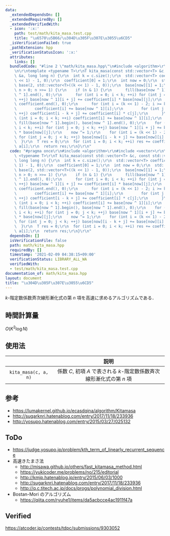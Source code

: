 ```yaml
---
data:
  _extendedDependsOn: []
  _extendedRequiredBy: []
  _extendedVerifiedWith:
  - icon: ':x:'
    path: test/math/kita_masa.test.cpp
    title: "\u6570\u5B66/\u304D\u305F\u307E\u3055\u6CD5"
  _isVerificationFailed: true
  _pathExtension: hpp
  _verificationStatusIcon: ':x:'
  attributes:
    links: []
  bundledCode: "#line 2 \"math/kita_masa.hpp\"\n#include <algorithm>\r\n#include <vector>\r\
    \n\r\ntemplate <typename T>\r\nT kita_masa(const std::vector<T> &c, const std::vector<T>\
    \ &a, long long n) {\r\n  int k = c.size();\r\n  std::vector<T> coefficient((k\
    \ << 1) - 1, 0);\r\n  coefficient[0] = 1;\r\n  int now = 0;\r\n  std::vector<std::vector<T>>\
    \ base(2, std::vector<T>((k << 1) - 1, 0));\r\n  base[now][1] = 1;\r\n  for (;\
    \ n > 0; n >>= 1) {\r\n    if (n & 1) {\r\n      fill(base[now ^ 1].begin(), base[now\
    \ ^ 1].end(), 0);\r\n      for (int i = 0; i < k; ++i) for (int j = 0; j < k;\
    \ ++j) base[now ^ 1][i + j] += coefficient[i] * base[now][j];\r\n      fill(coefficient.begin(),\
    \ coefficient.end(), 0);\r\n      for (int i = (k << 1) - 2; i >= k; --i) {\r\n\
    \        coefficient[i] += base[now ^ 1][i];\r\n        for (int j = 0; j < k;\
    \ ++j) coefficient[i - k + j] += coefficient[i] * c[j];\r\n      }\r\n      for\
    \ (int i = 0; i < k; ++i) coefficient[i] += base[now ^ 1][i];\r\n    }\r\n   \
    \ fill(base[now ^ 1].begin(), base[now ^ 1].end(), 0);\r\n    for (int i = 0;\
    \ i < k; ++i) for (int j = 0; j < k; ++j) base[now ^ 1][i + j] += base[now][i]\
    \ * base[now][j];\r\n    now ^= 1;\r\n    for (int i = (k << 1) - 2; i >= k; --i)\
    \ for (int j = 0; j < k; ++j) base[now][i - k + j] += base[now][i] * c[j];\r\n\
    \  }\r\n  T res = 0;\r\n  for (int i = 0; i < k; ++i) res += coefficient[i] *\
    \ a[i];\r\n  return res;\r\n}\r\n"
  code: "#pragma once\r\n#include <algorithm>\r\n#include <vector>\r\n\r\ntemplate\
    \ <typename T>\r\nT kita_masa(const std::vector<T> &c, const std::vector<T> &a,\
    \ long long n) {\r\n  int k = c.size();\r\n  std::vector<T> coefficient((k <<\
    \ 1) - 1, 0);\r\n  coefficient[0] = 1;\r\n  int now = 0;\r\n  std::vector<std::vector<T>>\
    \ base(2, std::vector<T>((k << 1) - 1, 0));\r\n  base[now][1] = 1;\r\n  for (;\
    \ n > 0; n >>= 1) {\r\n    if (n & 1) {\r\n      fill(base[now ^ 1].begin(), base[now\
    \ ^ 1].end(), 0);\r\n      for (int i = 0; i < k; ++i) for (int j = 0; j < k;\
    \ ++j) base[now ^ 1][i + j] += coefficient[i] * base[now][j];\r\n      fill(coefficient.begin(),\
    \ coefficient.end(), 0);\r\n      for (int i = (k << 1) - 2; i >= k; --i) {\r\n\
    \        coefficient[i] += base[now ^ 1][i];\r\n        for (int j = 0; j < k;\
    \ ++j) coefficient[i - k + j] += coefficient[i] * c[j];\r\n      }\r\n      for\
    \ (int i = 0; i < k; ++i) coefficient[i] += base[now ^ 1][i];\r\n    }\r\n   \
    \ fill(base[now ^ 1].begin(), base[now ^ 1].end(), 0);\r\n    for (int i = 0;\
    \ i < k; ++i) for (int j = 0; j < k; ++j) base[now ^ 1][i + j] += base[now][i]\
    \ * base[now][j];\r\n    now ^= 1;\r\n    for (int i = (k << 1) - 2; i >= k; --i)\
    \ for (int j = 0; j < k; ++j) base[now][i - k + j] += base[now][i] * c[j];\r\n\
    \  }\r\n  T res = 0;\r\n  for (int i = 0; i < k; ++i) res += coefficient[i] *\
    \ a[i];\r\n  return res;\r\n}\r\n"
  dependsOn: []
  isVerificationFile: false
  path: math/kita_masa.hpp
  requiredBy: []
  timestamp: '2021-02-09 04:38:15+09:00'
  verificationStatus: LIBRARY_ALL_WA
  verifiedWith:
  - test/math/kita_masa.test.cpp
documentation_of: math/kita_masa.hpp
layout: document
title: "\u304D\u305F\u307E\u3055\u6CD5"
---
```


$k$-階定数係数斉次線形漸化式の第 $n$ 項を高速に求めるアルゴリズムである．


## 時間計算量

$O(K^2 \log{N})$


## 使用法

||説明|
|:--:|:--:|
|`kita_masa(c, a, n)`|係数 $C$, 初項 $A$ で表される $k$-階定数係数斉次線形漸化式の第 $n$ 項|


## 参考

- https://lumakernel.github.io/ecasdqina/algorithm/Kitamasa
- http://sugarknri.hatenablog.com/entry/2017/11/18/233936
- http://yosupo.hatenablog.com/entry/2015/03/27/025132


## ToDo

- https://judge.yosupo.jp/problem/kth_term_of_linearly_recurrent_sequence
- 高速きたまさ法
  - http://misawa.github.io/others/fast_kitamasa_method.html
  - https://yukicoder.me/problems/no/215/editorial
  - http://kmjp.hatenablog.jp/entry/2015/06/03/1000
  - http://sugarknri.hatenablog.com/entry/2017/11/18/233936
  - http://q.c.titech.ac.jp/docs/progs/polynomial_division.html
- Bostan-Mori のアルゴリズム
  - https://qiita.com/ryuhe1/items/da5acbcce4ac1911f47a


## Verified

https://atcoder.jp/contests/tdpc/submissions/9303052
